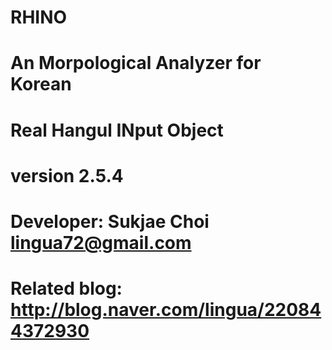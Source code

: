 # RHINO
# An Morpological Analyzer for Korean
# Real Hangul INput Object
# version 2.5.4
# Developer: Sukjae Choi <lingua72@gmail.com>
# Related blog: http://blog.naver.com/lingua/220844372930

